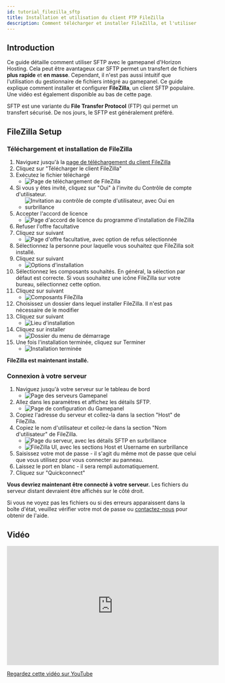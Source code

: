 ```yaml
---
id: tutorial_filezilla_sftp
title: Installation et utilisation du client FTP FileZilla
description: Comment télécharger et installer FileZilla, et l'utiliser pour transférer des fichiers vers votre serveur.
---
```


## Introduction
Ce guide détaille comment utiliser SFTP avec le gamepanel d'Horizon Hosting. Cela peut être avantageux car SFTP permet un transfert de fichiers **plus rapide** et **en masse**. Cependant, il n'est pas aussi intuitif que l'utilisation du gestionnaire de fichiers intégré au gamepanel. Ce guide explique comment installer et configurer **FileZilla**, un client SFTP populaire. Une vidéo est également disponible au bas de cette page.

SFTP est une variante du **File Transfer Protocol** (FTP) qui permet un transfert sécurisé. De nos jours, le SFTP est généralement préféré.

## FileZilla Setup
### Téléchargement et installation de FileZilla
1. Naviguez jusqu'à la [page de téléchargement du client FileZilla](https://filezilla-project.org/download.php)
2. Cliquez sur "Télécharger le client FileZilla"
3. Exécutez le fichier téléchargé
   - ![Page de téléchargement de FileZilla](https://archive.horizonnetworks.uk/Resources/Documentation/Using%20SFTP/1FileZilla%20Download.png)
4. Si vous y êtes invité, cliquez sur "Oui" à l'invite du Contrôle de compte d'utilisateur.
   - ![Invitation au contrôle de compte d'utilisateur, avec Oui en surbrillance](https://archive.horizonnetworks.uk/Resources/Documentation/Using%20SFTP/2Windows%20Prompt.png)
5. Accepter l'accord de licence
   - ![Page d'accord de licence du programme d'installation de FileZilla](https://archive.horizonnetworks.uk/Resources/Documentation/Using%20SFTP/3Installer%20Accept.png)
6. Refuser l'offre facultative
7. Cliquez sur suivant
   - ![Page d'offre facultative, avec option de refus sélectionnée](https://archive.horizonnetworks.uk/Resources/Documentation/Using%20SFTP/4Installer%20Decline%20Offer.png)
8. Sélectionnez la personne pour laquelle vous souhaitez que FileZilla soit installé.
9. Cliquez sur suivant
   - ![Options d'installation](https://archive.horizonnetworks.uk/Resources/Documentation/Using%20SFTP/5Installation%20Options.png)
10. Sélectionnez les composants souhaités. En général, la sélection par défaut est correcte. Si vous souhaitez une icône FileZilla sur votre bureau, sélectionnez cette option.
11. Cliquez sur suivant
    - ![Composants FileZilla](https://archive.horizonnetworks.uk/Resources/Documentation/Using%20SFTP/6Installer%20Components.png)
12. Choisissez un dossier dans lequel installer FileZilla. Il n'est pas nécessaire de le modifier
13. Cliquez sur suivant
    - ![Lieu d'installation](https://archive.horizonnetworks.uk/Resources/Documentation/Using%20SFTP/7Installer%20Install%20Location.png)
14. Cliquez sur installer
    - ![Dossier du menu de démarrage](https://archive.horizonnetworks.uk/Resources/Documentation/Using%20SFTP/8Installer%20Start%20Menu%20Folder.png)
15. Une fois l'installation terminée, cliquez sur Terminer
    - ![Installation terminée](https://archive.horizonnetworks.uk/Resources/Documentation/Using%20SFTP/9Installer%20Completion.png)

**FileZilla est maintenant installé.**

### Connexion à votre serveur
1. Naviguez jusqu'à votre serveur sur le tableau de bord
   - ![Page des serveurs Gamepanel](https://archive.horizonnetworks.uk/Resources/Documentation/Using%20SFTP/10Horizon%20Panel%20Servers.png)
2. Allez dans les paramètres et affichez les détails SFTP.
   - ![Page de configuration du Gamepanel](https://archive.horizonnetworks.uk/Resources/Documentation/Using%20SFTP/11Horizon%20Panel%20Server%20Settings.png)
3. Copiez l'adresse du serveur et collez-la dans la section "Host" de FileZilla.
4. Copiez le nom d'utilisateur et collez-le dans la section "Nom d'utilisateur" de FileZilla.
   - ![Page du serveur, avec les détails SFTP en surbrillance](https://archive.horizonnetworks.uk/Resources/Documentation/Using%20SFTP/12Horizon%20Panel%20SFTP%20Details.png)
   - ![FileZilla UI, avec les sections Host et Username en surbrillance](https://archive.horizonnetworks.uk/Resources/Documentation/Using%20SFTP/13FileZilla%20Connection%20Details.png)
5. Saisissez votre mot de passe - il s'agit du même mot de passe que celui que vous utilisez pour vous connecter au panneau.
6. Laissez le port en blanc - il sera rempli automatiquement.
7. Cliquez sur "Quickconnect"

**Vous devriez maintenant être connecté à votre serveur.** Les fichiers du serveur distant devraient être affichés sur le côté droit.

Si vous ne voyez pas les fichiers ou si des erreurs apparaissent dans la boîte d'état, veuillez vérifier votre mot de passe ou [contactez-nous](https://hrzn.link/getting_support) pour obtenir de l'aide.


## Vidéo

<iframe width="560" height="315" src="https://www.youtube.com/embed/Ex3IiPE1Eg8" title="YouTube video player" frameborder="0" allow="accelerometer ; autoplay ; clipboard-write ; encrypted-media ; gyroscope ; picture-in-picture ; web-share" allowfullscreen></iframe>

[Regardez cette vidéo sur YouTube](https://www.youtube.com/watch?v=Ex3IiPE1Eg8)